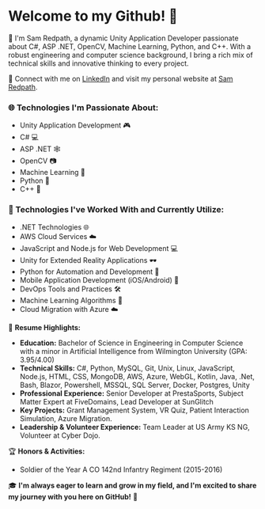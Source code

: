 # Welcome to my Github! 🌟

🚀 I'm Sam Redpath, a dynamic Unity Application Developer passionate about C#, ASP .NET, OpenCV, Machine Learning, Python, and C++. With a robust engineering and computer science background, I bring a rich mix of technical skills and innovative thinking to every project.

🔗 Connect with me on [LinkedIn](https://www.linkedin.com/in/sam-redpath-931a00166/) and visit my personal website at [Sam Redpath](https://www.SamRedpath.com).

### 🌐 Technologies I'm Passionate About:
- Unity Application Development 🎮
- C# 💻
- ASP .NET 🕸
- OpenCV 📷
- Machine Learning 🤖
- Python 🐍
- C++ 🚀

### 💼 Technologies I've Worked With and Currently Utilize:
- .NET Technologies 🌐
- AWS Cloud Services ☁️
- JavaScript and Node.js for Web Development 💻
- Unity for Extended Reality Applications 🕶️
- Python for Automation and Development 🐍
- Mobile Application Development (iOS/Android) 📲
- DevOps Tools and Practices 🛠️
- Machine Learning Algorithms 🤖
- Cloud Migration with Azure ☁️

📜 **Resume Highlights:**
- **Education:** Bachelor of Science in Engineering in Computer Science with a minor in Artificial Intelligence from Wilmington University (GPA: 3.95/4.00)
- **Technical Skills:** C#, Python, MySQL, Git, Unix, Linux, JavaScript, Node.js, HTML, CSS, MongoDB, AWS, Azure, WebGL, Kotlin, Java, .Net, Bash, Blazor, Powershell, MSSQL, SQL Server, Docker, Postgres, Unity
- **Professional Experience:** Senior Developer at PrestaSports, Subject Matter Expert at FiveDomains, Lead Developer at SunGlitch
- **Key Projects:** Grant Management System, VR Quiz, Patient Interaction Simulation, Azure Migration.
- **Leadership & Volunteer Experience:** Team Leader at US Army KS NG, Volunteer at Cyber Dojo.

🏆 **Honors & Activities:**
- Soldier of the Year A CO 142nd Infantry Regiment (2015-2016)

🎓 **I'm always eager to learn and grow in my field, and I'm excited to share my journey with you here on GitHub!** 🌱
